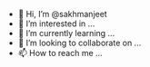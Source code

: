 - 👋 Hi, I’m @sakhmanjeet
- 👀 I’m interested in ...
- 🌱 I’m currently learning ...
- 💞️ I’m looking to collaborate on ...
- 📫 How to reach me ...

<!---
sakhmanjeet/sakhmanjeet is a ✨ special ✨ repository because its `README.md` (this file) appears on your GitHub profile.
You can click the Preview link to take a look at your changes.
--->
